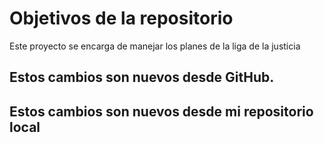 # Objetivos de la repositorio

Este proyecto se encarga de manejar los planes de la liga de la justicia


## Estos cambios son nuevos desde GitHub.
## Estos cambios son nuevos desde mi repositorio local
